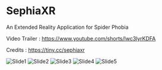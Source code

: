 # SephiaXR
An Extended Reality Application for Spider Phobia

Video Trailer : https://www.youtube.com/shorts/lwc3lyrKDFA

Credits : https://tiny.cc/sephiaxr

![Slide1](https://user-images.githubusercontent.com/36891062/204542046-d35237f2-c394-4f5f-af37-6dbe9a1a99a0.JPG)
![Slide2](https://user-images.githubusercontent.com/36891062/204542130-e19b7dbd-e2fd-499b-acaa-25fb91089f76.JPG)
![Slide3](https://user-images.githubusercontent.com/36891062/204542149-a86dcb66-a56f-4025-af27-4bd3a7c00731.JPG)
![Slide4](https://user-images.githubusercontent.com/36891062/204542170-1eacaf66-77d2-4d4b-9018-9ed6e62efd40.JPG)
![Slide5](https://user-images.githubusercontent.com/36891062/204542191-161686e2-7acf-4d0d-a6d9-c3be02895719.JPG)
